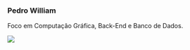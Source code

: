 ### Pedro William
<p> Foco em Computação Gráfica, Back-End e Banco de Dados. </p> 

<p align="">
  <a href="https://skillicons.dev">
    <img src="https://skillicons.dev/icons?i=cs,cpp,c, mysql" />
  </a>
</p>
